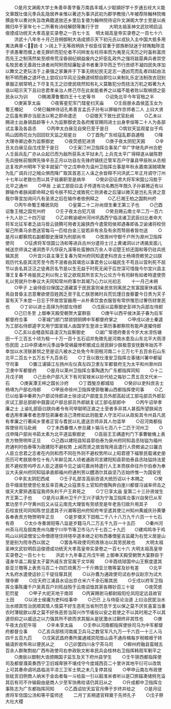 <!-- { "loadSidebar": true } -->
　　○是月文渊阁大学士朱善卒善字备万南昌丰城人少聪頴好学十岁通五经大义能文章既壮值元季兵乱隐居养亲惟以著述为事洪武初为郡学教授八年被荐除翰林院脩撰逾年以奏对失旨改典籍遂放还乡里后复徵为翰林院待诏升文渊阁大学士至是以疾赐归卒于家年七十二所著有诗经解颐等集行于世
　　大明太祖圣神文武钦明启运俊德成功统天大孝高皇实录卷之一百七十五
　明太祖高皇帝实录卷之一百七十六
　　洪武十八年冬十月己丑朔御制大诰成颁示天下初元氏以戎狄入主中国大抵多用夷法典章＜锍-釒＞阔上下无等政柄执于权臣任官重于部族断狱迷于财贿黜陟混于贤愚奢而僣上者无罪奸而犯伦者不问辫发左衽将率而为夷至元天历之时虽称富庶而先王之制荡然矣至顺帝荒淫昏弱纪纲益废内之奸臣乱政外之强将跋扈典兵者崇空名牧民者无善政仕进者尚阿附而轻廉耻读书者重浮华而乏节行庶绩不凝四民失序加以舞文之吏玩法于上豪强之家兼并于下事无统纪民无定志一遇凶荒而乱者四起由法制不明而彝之道坏也上尝叹曰华风沦没彝道倾颓自即位以来制礼乐定法制改衣冠别章服正纲常明上下尽复先王之旧使民晓然知有礼义莫敢犯分而挠法万机之暇著为大诰以昭示天下且曰忠君孝亲治人修己尽在此矣能者养之以福不能者败以取祸颁之臣民永以为训
　　○赐湘潭鲁蜀四王十七史等书
　　○诏免北平今年官租之半
　　○庚寅享太庙
　　○夜客星犯军门彗星扫天庙
　　○壬辰册永昌侯蓝玉女为蜀王椿妃
　　○癸巳翰林待诏孔希善言孟氏子孙有以罪输作京师者二人  上曰大贤之后虽有罪亦当屈法以宥之即命遣还　　○诏徵天下致仕武官赴阙
　　○乙未以赐进士出身胡昌龄等十人为监察御史及各府推官赐同进士出身李烜等二十人为各部试主事及各县丞
　　○丙申太白昼见自癸巳至于是日
　　○筑钦天监观星台于鸡鸣山因雨花台为回回钦天监之观星台
　　○丁酉免广东经寇乱郡县逋租
　　○降大理寺卿边泰为监察御史
　　○夜荧惑犯进贤
　　○庚子夜太阴犯天囷
　　○辛丑太白昼见自戊戌至于是日
　　○壬寅汀州卫指挥佥事吴广卒广字继先庐州合肥人壬辰兵乱广亦从众起已而为敌所获系太平狱未几  上兵克太平广得释遂从破陈野先兵授帐前银牌先锋辛丑正月以功自左先锋府镇抚迁管军百户守巢县甲辰秋从丞相达复攻庐州明年下安丰就留广守之戊申命为温州卫指挥佥事是年秋永嘉南溪贼啸聚为乱广调兵讨之贼众惧而降广取其首恶三人诛之余皆释不问洪武二年正月调守汀州十七年以老致仕而以其子铭袭职至是病卒
　　○癸卯召征虏大将军宋国公冯胜于北平之通州
　　○甲辰  上谕工部臣曰孟子传道有功名教历年既久子孙甚微近有以罪输作者朕闻即命释之假令朕不知之或致死亡则贤者之后寖以微灭是岂礼先贤之意哉尔等宜加询问凡有圣贤之后在输作者依例释之　　○乙巳湘王柏之国荆州府
　　○丙午命蜀王椿居凤阳
　　○皇第二十二孙尚煜生秦王第三子也
　　○己酉诏鲁王檀之国兖州府
　　○壬子夜太白犯亢宿
　　○癸丑赐云南士卒二万一百六十九人钞二十四万锭
　　○乙卯敕谕岷州河州巩昌西宁临洮诸卫武臣曰比者命大将军北征军者乏战马皆云骁腾可用者无踰狭西今遣荥阳侯郑遇春即各卫谕诸将校但留己所乘马余悉送官每马一匹给白金三锭若非有余及有余而驽弱者皆勿送
　　○是月以都察院右副都御史唐铎为刑部尚书
　　○改滁州守御千户所为滁州卫指挥使司
　　○征虏将军信国公汤和等进兵古州分遣将士讨上黄诸洞以计诱擒吴面儿械送京师诛之诸洞悉平凡俘获九溪等处蛮獠四万余人寻诏楚王桢还国和等仍驻兵抚辑其民
　　○升宜兴县主簿王复春为常州府同知遣吏科庶吉士杨靖赍敕劳之曰朕观历代名臣其流芳至今而不泯者由其竭忠以事君务公以福民生不苟且以营利死不屈节以丧名其泛泛之徒弗厉名节是以生无益于时死无闻于后世深可惜哉今尔宜兴县主簿王复春不肯朘民之利以徇上官之欲观其所言实为公论方今有司鲜有如者特遣使赍礼以劳就升尔奉议大夫同知常州府事尔其竭乃心力以光初志
　　十一月己未朔
　　○甲子  上谕侍臣曰保国之道藏富于民民富则亲民贫则离民之贫富国家休戚系焉自昔昏主恣意奢欲使百姓困乏至于乱亡朕思微时兵荒饥馑日食藜藿今日贵为天子富有天下未尝一日忘于怀故宫室器用一从朴素饮食衣服皆有常供惟恐过奢伤财害民也
　　○丁卯以进士高铎为刑部左侍郎
　　○戊辰以监察御史彭祥为兵部左侍郎
　　○己巳冬至  上御奉天殿受朝贺大宴群臣
　　○庚午以西平侯沐英子春为后军都督府佥事
　　○革城门郎门禁锁钥铜牌中军都督府掌之
　　○甲戌以进士秦逵为工部右侍郎逵字文用宁国宣城人由国学生登进士第历事都察院有能声遂擢侍郎
　　○乙亥以会稽县知县淩汉为监察御史
　　○湖广常德府奏言今岁大水涝伤塘田一千三百五十顷为租一十万一百十五石诏并免徵先是河南水患及山东北平大雨涝伤民田  上曰中原诸州元季战争受祸最惨积骸成丘居民鲜少朕极意安抚数年始苏不幸加以水涝朕甚悯之至是诏凡被水之处免今年田租河南二十三万七千五百余石山东北平二百五十五万五千九百余石
　　○丁丑以致仕淮安卫指挥佥事储兴署中都留守司事
　　○置江浦镇江左扬州左仪真左四卫隶左军都督府无为太平和州滁州四卫隶中军都督府
　　○是月以莱州卫指挥佥事陶遇为广东都指挥同知
　　○十二月戊子朔
　　○己丑命户部凡天下有司官禄米以钞代给之每钞二贯五百文代米一石
　　○庚寅潭王梓之国长沙府
　　○丁酉甃京都城垣
　　○癸卯以吏科庶吉士杨靖为户部右侍郎
　　○甲辰命徐州卫指挥使郭敬署山西都指挥使司事
　　○乙巳以给事中秦昇为户部试侍郎进士徐谅试户部度支员外郎高起试工部屯部员外郎彭庆试工部总部郎中聂震试户部总部员外郎姚复试工部屯部郎中
　　○丙午诏举孝廉之士  上谕礼部臣曰朕向者令有司举聪明正直之士至者多非其人甚孤所望朕闻古者选用孝廉孝者忠厚恺弟廉者洁己清修如此则能爱人守法可以从政矣其令州县凡民有孝廉之行著闻乡里者正官与耆民以礼遣送京师非其人勿滥举
　　○召河南都指挥使徐司马赴阙
　　○丁未西番僧人参旦藏卜输马七百八十二匹于河州卫
　　○戊申降户部尚书茹太素为北平道监察御史　　○高丽王王禑遣判门下事曹敏脩上表贡方物贺明年正旦
　　○己酉以建阳县知县郭伯泰为泉州府同知县丞陆镒为福州府通判时伯泰等为政建阳不避权势  上闻而贤之故皆陛用且遣行人赍敕谕之曰曩古人臣立忠君之志者在内则和而不同在外则不避权势所以上昭君德下福黎民载诸史册历历可考朕居帝位十有八年鲜见其人顷者通政司言建阳知县郭伯泰县丞陆镒持法爱民不避权势呜呼古人臣之道朕今见之诚可嘉尚特遣行人王本赍朕命往升尔伯泰为奉议大夫泉州府同知镒承直郎福州府通判劳以醴酒尔其益坚乃志始终惟一为国安民
　　○辛亥太阴犯西咸
　　○壬子礼部言高丽咨请大统历诏以十本赐之
　　○癸丑平缅宣慰使思伦发反率百夷之众寇景东土官知府俄陶奔白崖川都督冯诚率师击之值天大雾猝遇蛮寇我师失利千户王昇死之
　　○丁巳享太庙  皇第二十三孙贤焌生齐王第二子也
　　○是月以黄州卫千户王兴子镇为宁海卫指挥佥事兴自癸巳从军累功至千户守黄州后又从征云南克大理皆有劳绩至是年老告归故升用其子
　　○石柱宣抚司同知陈世显遣其子兴潮等田州府知府岑坚遣其使江州知州黄威庆孙黄肇各奉表贡方物贺明年正旦
　　○是岁徵天下田租二千八十八万九千六百一十七石有奇
　　○太仆寺奏滁阳等八监是岁籍马凡二万五千九百一十五匹
　　○秦州河州茶马司及叙南贵州乌撒宁川毕节等卫市马六千七百二十九匹　　○建鸡鸣寺于鸡鸣山以祠梁僧宝公命僧德瑄住持瑄卒道本继之初有西番僧星吉监藏为右觉义居是山至是别为院寺西以居之
　　○罢各布政使司煎炼铁冶以其劳民故也
　　大明太祖圣神文武钦明启运俊德成功统天大孝高皇帝实录卷之一百七十六
大明太祖高皇帝实录卷之一百七十七
　　洪武十九年春正月戊午朔  上御奉天殿受朝贺大宴群臣于谨身华盖二殿皇太子宴外戚东宫官属于文华殿
　　○辛酉琉球国中山王察度遣其臣亚兰匏等上表贡马百二十四匹琉黄万一千斤赐亚兰匏等宴及钞有差
　　○北平大名府水遣使运钞三千锭往赈其民
　　○以孙翥为通政使司试右参议赵宗为试大理寺卿
　　○应天府江浦县水诏出京仓米六千余石赈其民
　　○壬戌以府军卫指挥佥事陈庸千户吴真百户刘旺战殁于云南诏恤其家各赐钞百三十锭
　　○夜荧惑犯罚星
　　○甲子大祀天地于南郊　　○丙寅赐驸马都尉殴阳伦凤阳定远县故官土田
　　○以进士侯庸为吏科给事中
　　○己巳  上与侍臣论治道  上曰治民犹治水治水顺其性治民顺其情人情莫不好生恶死当省刑罚息干戈以保之莫不厌贫喜富当重农时薄赋歛以厚之莫不好佚恶劳当简兴作节徭役以安之若使之不以其时用之不以其道但抑之以威迫之以力强其所不欲而求其服从是犹激水过颡终非其性也
　　○庚午夜太白犯牛宿
　　○辛未享太庙
　　○壬申以河南都指挥使徐司马为中军都督府都督佥事
　　○乙亥兵部核河南属卫兵马之数官军凡九万一千六百一十三人马四千五百九匹
　　○戊寅武昌府奏所属通城崇阳皆山县不通舟楫每岁税粮艰于转输请折收布帛以便民从之
　　○己卯罢四川永宁茶马司
　　○柳州府融县蛮贼五百余人群聚剽劫广西布政使司右参政耿文彬率民兵会桂林右卫指挥韩观军剿平之
　　○庚辰以御制大诰颁赐国子监生及天下府州县学生
　　○壬午狭西都指挥使司及都督濮英奏西宁卫旧城卑狭不堪戍守今度城西百二十里许其地平衍可以改筑  上可其奏命调巩昌临洮平凉三卫军士筑之未几复停其役
　　○甲申云南左布政使张紞言旧例商人纳米于金齿者每一斗给盐一引以榖准米者听以是□旅辐凑储偫充溢其后有司不许输榖由是商人少至军饷弗给请仍其旧从之
　　○升成都中卫指挥佥事陈志为广东都指挥同知
　　○乙酉诏钦天监官月俸于岁终并给之　　○是月征虏将军信国公汤和等平蛮师还
　　二月丁亥朔遣官释奠于先师孔子
　　○戊子祭大社大稷
